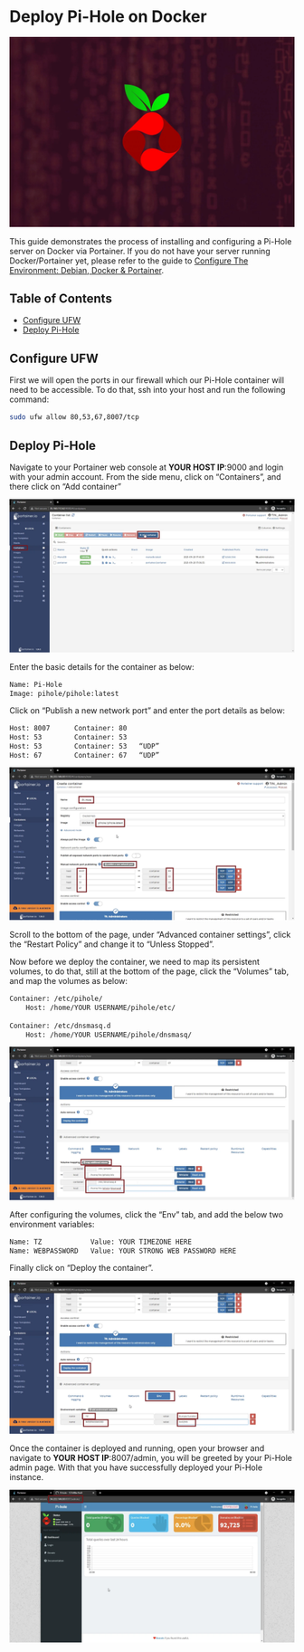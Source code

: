<!-- omit in toc -->
# Deploy Pi-Hole on Docker
![Deploy Pi-Hole Cover](deploy-pihole-cover.jpg.webp)

This guide demonstrates the process of installing and configuring a Pi-Hole server on Docker via Portainer. If you do not have your server running Docker/Portainer yet, please refer to the guide to [Configure The Environment: Debian, Docker & Portainer](/ConfigureTheEnvironment/ConfigureTheEnvironment.md).

<!-- omit in toc -->
## Table of Contents
- [Configure UFW](#configure-ufw)
- [Deploy Pi-Hole](#deploy-pi-hole)

## Configure UFW
First we will open the ports in our firewall which our Pi-Hole container will need to be accessible. To do that, ssh into your host and run the following command:
```bash
sudo ufw allow 80,53,67,8007/tcp
```

## Deploy Pi-Hole
Navigate to your Portainer web console at **YOUR HOST IP**:9000 and login with your admin account. From the side menu, click on “Containers”, and there click on “Add container”

![Portainer Add Container](portainer-add-container.png.webp)

Enter the basic details for the container as below:
```
Name: Pi-Hole
Image: pihole/pihole:latest
```
Click on “Publish a new network port” and enter the port details as below:
```
Host: 8007      Container: 80
Host: 53        Container: 53
Host: 53        Container: 53   “UDP”
Host: 67        Container: 67   “UDP”
```
![Portainer Pi-Hole Config](portainer-pihole-config1.png.webp)

Scroll to the bottom of the page, under “Advanced container settings”, click the “Restart Policy” and change it to “Unless Stopped”.

Now before we deploy the container, we need to map its persistent volumes, to do that, still at the bottom of the page, click the “Volumes” tab, and map the volumes as below:
```
Container: /etc/pihole/
    Host: /home/YOUR USERNAME/pihole/etc/

Container: /etc/dnsmasq.d
    Host: /home/YOUR USERNAME/pihole/dnsmasq/
```
![Portainer Pi-Hole Config](portainer-pihole-config2.png.webp)

After configuring the volumes, click the “Env” tab, and add the below two environment variables:
```
Name: TZ            Value: YOUR TIMEZONE HERE
Name: WEBPASSWORD   Value: YOUR STRONG WEB PASSWORD HERE
```
Finally click on “Deploy the container”.

![Portainer Pi-Hole Config](portainer-pihole-config3.png.webp)

Once the container is deployed and running, open your browser and navigate to **YOUR HOST IP**:8007/admin, you will be greeted by your Pi-Hole admin page. With that you have successfully deployed your Pi-Hole instance.

![Pi-Hole Dashboard](pihole-dashboard.png.webp)
